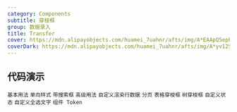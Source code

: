 ```yaml
---
category: Components
subtitle: 穿梭框
group: 数据录入
title: Transfer
cover: https://mdn.alipayobjects.com/huamei_7uahnr/afts/img/A*EAApQ5ephigAAAAAAAAAAAAADrJ8AQ/original
coverDark: https://mdn.alipayobjects.com/huamei_7uahnr/afts/img/A*yv12S4sSRAEAAAAAAAAAAAAADrJ8AQ/original
---
```


## 代码演示

<!-- prettier-ignore -->
<code src="./demo/basic.tsx">基本用法</code>
<code src="./demo/oneWay.tsx">单向样式</code>
<code src="./demo/search.tsx">带搜索框</code>
<code src="./demo/advanced.tsx">高级用法</code>
<code src="./demo/custom-item.tsx">自定义渲染行数据</code>
<code src="./demo/large-data.tsx">分页</code>
<code src="./demo/table-transfer.tsx">表格穿梭框</code>
<code src="./demo/tree-transfer.tsx">树穿梭框</code>
<code src="./demo/status.tsx">自定义状态</code>
<code src="./demo/custom-select-all-labels.tsx" debug>自定义全选文字</code>
<code src="./demo/component-token.tsx" debug>组件 Token</code>
